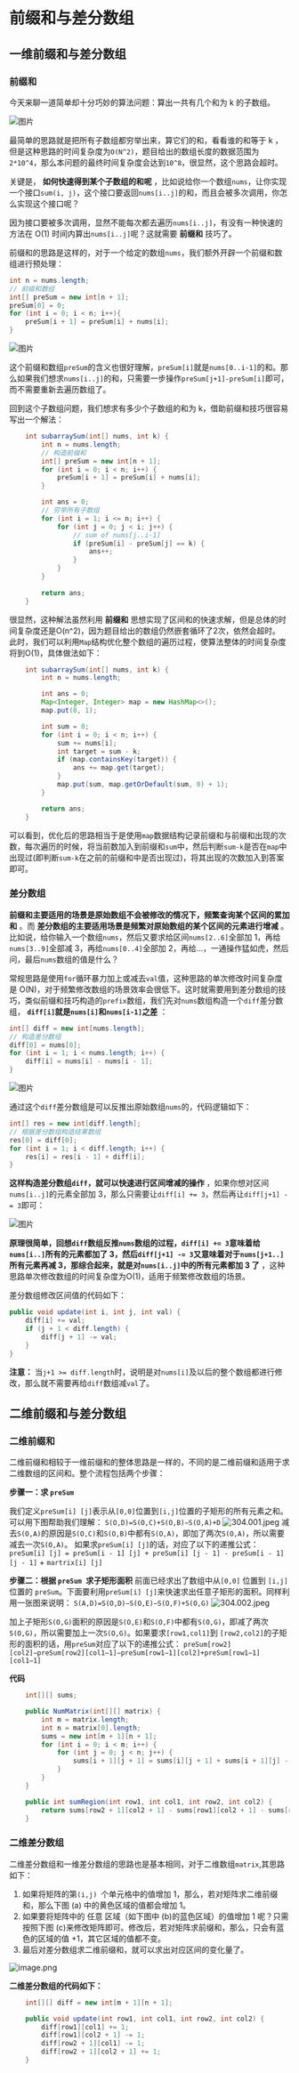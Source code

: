 # 前缀和与差分数组

## 一维前缀和与差分数组

### 前缀和

今天来聊一道简单却十分巧妙的算法问题：算出一共有几个和为 k 的子数组。

![图片](https://mc.wsh-study.com/mkdocs/前缀和与差分数组/1.jpg)

最简单的思路就是把所有子数组都穷举出来，算它们的和，看看谁的和等于 k ，但是这种思路的时间复杂度为`O(N^2)`，题目给出的数组长度的数据范围为`2*10^4`，那么本问题的最终时间复杂度会达到`10^8`，很显然，这个思路会超时。

关键是， **如何快速得到某个子数组的和呢** ，比如说给你一个数组`nums`，让你实现一个接口`sum(i, j)`，这个接口要返回`nums[i..j]`的和，而且会被多次调用，你怎么实现这个接口呢？

因为接口要被多次调用，显然不能每次都去遍历`nums[i..j]`，有没有一种快速的方法在 O(1) 时间内算出`nums[i..j]`呢？这就需要 **前缀和** 技巧了。

前缀和的思路是这样的，对于一个给定的数组`nums`，我们额外开辟一个前缀和数组进行预处理：

```java
int n = nums.length;
// 前缀和数组
int[] preSum = new int[n + 1];
preSum[0] = 0;
for (int i = 0; i < n; i++){
    preSum[i + 1] = preSum[i] + nums[i]; 
}
```

![图片](https://mc.wsh-study.com/mkdocs/前缀和与差分数组/2.jpg)

这个前缀和数组`preSum`的含义也很好理解，`preSum[i]`就是`nums[0..i-1]`的和。那么如果我们想求`nums[i..j]`的和，只需要一步操作`preSum[j+1]-preSum[i]`即可，而不需要重新去遍历数组了。

回到这个子数组问题，我们想求有多少个子数组的和为 k，借助前缀和技巧很容易写出一个解法：

```java
    int subarraySum(int[] nums, int k) {
        int n = nums.length;
        // 构造前缀和
        int[] preSum = new int[n + 1];
        for (int i = 0; i < n; i++) {
            preSum[i + 1] = preSum[i] + nums[i];
        }

        int ans = 0;
        // 穷举所有子数组
        for (int i = 1; i <= n; i++) {
            for (int j = 0; j < i; j++) {
                // sum of nums[j..i-1]
                if (preSum[i] - preSum[j] == k) {
                    ans++;
                }
            }
        }
        
        return ans;
    }
```

很显然，这种解法虽然利用 **前缀和** 思想实现了区间和的快速求解，但是总体的时间复杂度还是O(n^2)，因为题目给出的数组仍然嵌套循环了2次，依然会超时。
此时，我们可以利用`Map`结构优化整个数组的遍历过程，使算法整体的时间复杂度将到O(1)，具体做法如下：

```java
    int subarraySum(int[] nums, int k) {
        int n = nums.length;

        int ans = 0;
        Map<Integer, Integer> map = new HashMap<>();
        map.put(0, 1);

        int sum = 0;
        for (int i = 0; i < n; i++) {
            sum += nums[i];
            int target = sum - k;
            if (map.containsKey(target)) {
                ans += map.get(target);
            }
            map.put(sum, map.getOrDefault(sum, 0) + 1);
        }

        return ans;
    }
```

可以看到，优化后的思路相当于是使用`map`数据结构记录前缀和与前缀和出现的次数，每次遍历的时候，将当前数加入到前缀和`sum`中，然后判断`sum-k`是否在`map`中出现过(即判断`sum-k`在之前的前缀和中是否出现过)，将其出现的次数加入到答案即可。

### 差分数组

 **前缀和主要适用的场景是原始数组不会被修改的情况下，频繁查询某个区间的累加和**  。而 **差分数组的主要适用场景是频繁对原始数组的某个区间的元素进行增减** 。比如说，给你输入一个数组`nums`，然后又要求给区间`nums[2..6]`全部加 1，再给`nums[3..9]`全部减 3，再给`nums[0..4]`全部加 2，再给…，一通操作猛如虎，然后问，最后`nums`数组的值是什么？

常规思路是使用`for`循环暴力加上或减去`val`值，这种思路的单次修改时间复杂度是 O(N)，对于频繁修改数组的场景效率会很低下。这时就需要用到差分数组的技巧，类似前缀和技巧构造的`prefix`数组，我们先对`nums`数组构造一个`diff`差分数组， **`diff[i]`就是`nums[i]`和`nums[i-1]`之差** ：

```java
int[] diff = new int[nums.length];
// 构造差分数组
diff[0] = nums[0];
for (int i = 1; i < nums.length; i++) {
    diff[i] = nums[i] - nums[i - 1];
}
```

![图片](https://mc.wsh-study.com/mkdocs/前缀和与差分数组/3.jpg)

通过这个`diff`差分数组是可以反推出原始数组`nums`的，代码逻辑如下：

```java
int[] res = new int[diff.length];
// 根据差分数组构造结果数组
res[0] = diff[0];
for (int i = 1; i < diff.length; i++) {
    res[i] = res[i - 1] + diff[i];
}
```

**这样构造差分数组`diff`，就可以快速进行区间增减的操作** ，如果你想对区间`nums[i..j]`的元素全部加 3，那么只需要让`diff[i] += 3`，然后再让`diff[j+1] -= 3`即可：

![图片](https://mc.wsh-study.com/mkdocs/前缀和与差分数组/4.jpg)

**原理很简单，回想`diff`数组反推`nums`数组的过程，`diff[i] += 3`意味着给`nums[i..]`所有的元素都加了 3，然后`diff[j+1] -= 3`又意味着对于`nums[j+1..]`所有元素再减 3，那综合起来，就是对`nums[i..j]`中的所有元素都加 3 了** ，这种思路单次修改数组的时间复杂度为O(1)，适用于频繁修改数组的场景。

差分数组修改区间值的代码如下：

```java
public void update(int i, int j, int val) {
    diff[i] += val;
    if (j + 1 < diff.length) {
        diff[j + 1] -= val;
    }
}
```

**注意：** 当`j+1 >= diff.length`时，说明是对`nums[i]`及以后的整个数组都进行修改，那么就不需要再给`diff`数组减`val`了。

## 二维前缀和与差分数组

### 二维前缀和

二维前缀和相较于一维前缀和的整体思路是一样的，不同的是二维前缀和适用于求二维数组的区间和。整个流程包括两个步骤：

**步骤一：求 `preSum`** 

我们定义`preSum[i] [j]`表示从`[0,0]`位置到`[i,j]`位置的子矩形的所有元素之和。可以用下图帮助我们理解：											`S(O,D)=S(O,C)+S(O,B)−S(O,A)+D`
![304.001.jpeg](https://mc.wsh-study.com/mkdocs/前缀和与差分数组/5.png)
减去`S(O,A)`的原因是`S(O,C)`和`S(O,B)`中都有`S(O,A)`，即加了两次`S(O,A)`，所以需要减去一次`S(O,A)`。
如果求`preSum[i] [j]`的话，对应了以下的递推公式：
`preSum[i] [j] = preSum[i - 1] [j] + preSum[i] [j - 1] - preSum[i - 1] [j - 1]` + `martrix[i] [j]`

**步骤二：根据 `preSum `求子矩形面积** 
前面已经求出了数组中从`[0,0]` 位置到 `[i,j]` 位置的 `preSum`。下面要利用`preSum[i] [j]`来快速求出任意子矩形的面积。同样利用一张图来说明：
											`S(A,D)=S(O,D)−S(O,E)−S(O,F)+S(O,G)`
![304.002.jpeg](https://mc.wsh-study.com/mkdocs/前缀和与差分数组/6.png)

加上子矩形`S(O,G)`面积的原因是`S(O,E)`和`S(O,F)`中都有`S(O,G)`，即减了两次`S(O,G)`，所以需要加上一次`S(O,G)`。如果要求`[row1,col1]`到 `[row2,col2]`的子矩形的面积的话，用`preSum`对应了以下的递推公式：
				`preSum[row2][col2]−preSum[row2][col1−1]−preSum[row1−1][col2]+preSum[row1−1][col1−1]`

**代码** 

```java
    int[][] sums;

    public NumMatrix(int[][] matrix) {
        int m = matrix.length;
        int n = matrix[0].length;
        sums = new int[m + 1][n + 1];
        for (int i = 0; i < m; i++) {
            for (int j = 0; j < n; j++) {
                sums[i + 1][j + 1] = sums[i][j + 1] + sums[i + 1][j] - sums[i][j] + matrix[i][j];
            }
        }
    }

    public int sumRegion(int row1, int col1, int row2, int col2) {
        return sums[row2 + 1][col2 + 1] - sums[row1][col2 + 1] - sums[row2 + 1][col1] + sums[row1][col1];
    }
```

### 二维差分数组

二维差分数组和一维差分数组的思路也是基本相同，对于二维数组`matrix`,其思路如下：

1. 如果将矩阵的第`(i,j) `个单元格中的值增加 1，那么，若对矩阵求二维前缀和，那么下图 (a) 中的黄色区域的值都会增加 1。
2. 如果要将矩阵中的 任意 区域（如下图中 (b)的蓝色区域）的值增加 1 呢？只需按照下图 (c)来修改矩阵即可。修改后，若对矩阵求前缀和，那么，只会有蓝色的区域的值 +1，其它区域的值都不变。
3. 最后对差分数组求二维前缀和，就可以求出对应区间的变化量了。

![image.png](https://mc.wsh-study.com/mkdocs/前缀和与差分数组/7.jpg)

**二维差分数组的代码如下：** 

```java
    int[][] diff = new int[m + 1][n + 1];

    public void update(int row1, int col1, int row2, int col2) {
        diff[row1][col1] += 1;
        diff[row1][col2 + 1] -= 1;
        diff[row2 + 1][col1] -= 1;
        diff[row2 + 1][col2 + 1] += 1;
    }
```

